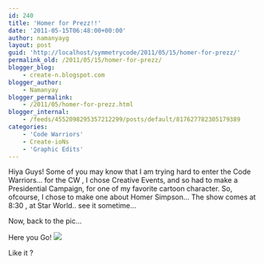 ```yaml
---
id: 240
title: 'Homer for Prezz!!'
date: '2011-05-15T06:48:00+00:00'
author: namanyayg
layout: post
guid: 'http://localhost/symmetrycode/2011/05/15/homer-for-prezz/'
permalink_old: /2011/05/15/homer-for-prezz/
blogger_blog:
    - create-n.blogspot.com
blogger_author:
    - Namanyay
blogger_permalink:
    - /2011/05/homer-for-prezz.html
blogger_internal:
    - /feeds/4552098295357212299/posts/default/817627782305179389
categories:
    - 'Code Warriors'
    - Create-ioNs
    - 'Graphic Edits'
---
```


Hiya Guys! Some of you may know that I am trying hard to enter the Code Warriors… for the CW , I chose Creative Events, and so had to make a Presidential Campaign, for one of my favorite cartoon character. So, ofcourse, I chose to make one about Homer Simpson… The show comes at 8:30 , at Star World.. see it sometime…

Now, back to the pic...

Here you Go! [![](https://2468282903501144712-a-1802744773732722657-s-sites.googlegroups.com/site/animationbyn/homer-simpson/HomerPrezz.jpg?attachauth=ANoY7coNAga1BuAi70ZBPeDLQQBHrMeyhSwlwcCABTOlz_Kp-Ck0E7i-ORFum1wQwAPNkUqOY4PVDSrP__zS2Es2XcQzW4JK_uZz-NhDSJJ_4yF7iZeyie3h_2Px3lHTPWlLjBtcJ0zMghb8IQA0d9f4gglwZBgCBRqmJWi8tuwWUnRQ8rki42plcz0jh2YxbcRFJ-8D-YzyT7g5RFQtczKICJLos7IzHA%3D%3D&attredirects=0)](https://2468282903501144712-a-1802744773732722657-s-sites.googlegroups.com/site/animationbyn/homer-simpson/HomerPrezz.jpg?attachauth=ANoY7coNAga1BuAi70ZBPeDLQQBHrMeyhSwlwcCABTOlz_Kp-Ck0E7i-ORFum1wQwAPNkUqOY4PVDSrP__zS2Es2XcQzW4JK_uZz-NhDSJJ_4yF7iZeyie3h_2Px3lHTPWlLjBtcJ0zMghb8IQA0d9f4gglwZBgCBRqmJWi8tuwWUnRQ8rki42plcz0jh2YxbcRFJ-8D-YzyT7g5RFQtczKICJLos7IzHA%3D%3D&attredirects=0)

Like it ?
